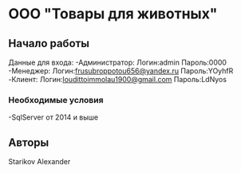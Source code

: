 # ООО "Товары для животных"

## Начало работы
Данные для входа:
-Администратор:
	Логин:admin
	Пароль:0000
-Менеджер:
	Логин:frusubroppotou656@yandex.ru
	Пароль:YOyhfR
-Клиент:
	Логин:loudittoimmolau1900@gmail.com
	Пароль:LdNyos

### Необходимые условия
-SqlServer от 2014 и выше

## Авторы
Starikov Alexander
